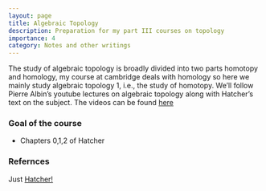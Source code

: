 ```yaml
---
layout: page
title: Algebraic Topology
description: Preparation for my part III courses on topology
importance: 4
category: Notes and other writings
---
```

The study of algebraic topology is broadly divided into two parts homotopy and homology, my course at cambridge deals with homology so here we mainly study algebraic topology 1, i.e., the study of homotopy. We’ll follow Pierre Albin’s youtube lectures on algebraic topology along with Hatcher’s text on the subject. The videos can be found [here](https://www.youtube.com/playlist?list=PLpRLWqLFLVTCL15U6N3o35g4uhMSBVA2b)

### Goal of the course 
- Chapters 0,1,2 of Hatcher

### Refernces 
Just [Hatcher!](https://pi.math.cornell.edu/~hatcher/AT/AT.pdf)
  
